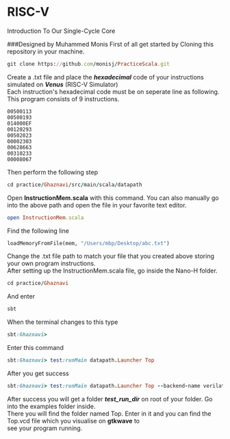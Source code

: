 # RISC-V
Introduction To Our Single-Cycle Core

###Designed by Muhammed Monis
First of all get started by Cloning this repository in your machine.
```ruby
git clone https://github.com/monisj/PracticeScala.git
```

Create a .txt file and place the ***hexadecimal*** code of your instructions simulated on ***Venus*** (RISC-V Simulator)\
Each instruction's hexadecimal code must be on seperate line as following. This program consists of 9 instructions.
```
00500113
00500193
014000EF
00120293
00502023
00002303
00628663
00310233
00008067
```
Then perform the following step
```ruby
cd practice/Ghaznavi/src/main/scala/datapath
```
Open **InstructionMem.scala** with this command. You can also manually go into the above path and open the file in your favorite text editor.
```ruby
open InstructionMem.scala
```
Find the following line
``` python
loadMemoryFromFile(mem, "/Users/mbp/Desktop/abc.txt")
```
Change the .txt file path to match your file that you created above storing your own program instructions.\
After setting up the InstructionMem.scala file, go inside the Nano-H folder.
```ruby
cd practice/Ghaznavi
```
And enter
```ruby
sbt
```
When the terminal changes to this type
```ruby
sbt:Ghaznavi>
```
Enter this command
```ruby
sbt:Ghaznavi> test:runMain datapath.Launcher Top
```
After you get success
```ruby
sbt:Ghaznavi> test:runMain datapath.Launcher Top --backend-name verilator
```
After success you will get a folder ***test_run_dir*** on root of your folder. Go into the examples folder inside.\
There you will find the folder named Top. Enter in it and you can find the Top.vcd file which you visualise on **gtkwave** to\
see your program running.


